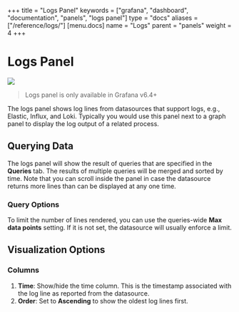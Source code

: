 +++
title = "Logs Panel"
keywords = ["grafana", "dashboard", "documentation", "panels", "logs panel"]
type = "docs"
aliases = ["/reference/logs/"]
[menu.docs]
name = "Logs"
parent = "panels"
weight = 4
+++

# Logs Panel

<img class="screenshot" src="/img/docs/v64/logs-panel.png">

> Logs panel is only available in Grafana v6.4+

The logs panel shows log lines from datasources that support logs, e.g., Elastic, Influx, and Loki.
Typically you would use this panel next to a graph panel to display the log output of a related process.

## Querying Data

The logs panel will show the result of queries that are specified in the **Queries** tab.
The results of multiple queries will be merged and sorted by time.
Note that you can scroll inside the panel in case the datasource returns more lines than can be displayed at any one time.

### Query Options

To limit the number of lines rendered, you can use the queries-wide **Max data points** setting. If it is not set, the datasource will usually enforce a limit.

## Visualization Options

### Columns

1. **Time**: Show/hide the time column. This is the timestamp associated with the log line as reported from the datasource.
2. **Order**: Set to **Ascending** to show the oldest log lines first.


<div class="clearfix"></div>
